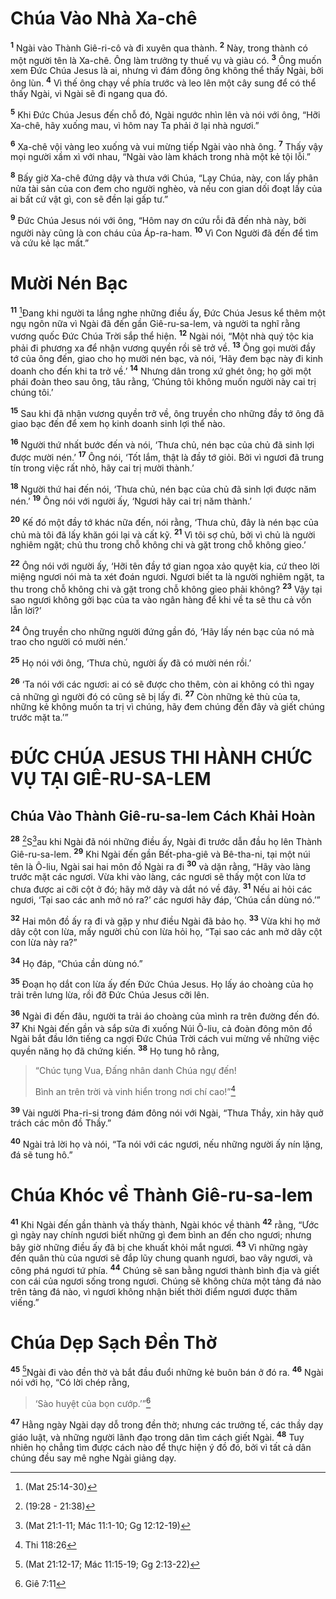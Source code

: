 # Chúa Vào Nhà Xa-chê
<sup><b>1</b></sup> Ngài vào Thành Giê-ri-cô và đi xuyên qua thành. <sup><b>2</b></sup> Này, trong thành có một người tên là Xa-chê. Ông làm trưởng ty thuế vụ và giàu có. <sup><b>3</b></sup> Ông muốn xem Ðức Chúa Jesus là ai, nhưng vì đám đông ông không thể thấy Ngài, bởi ông lùn. <sup><b>4</b></sup> Vì thế ông chạy về phía trước và leo lên một cây sung để có thể thấy Ngài, vì Ngài sẽ đi ngang qua đó.

<sup><b>5</b></sup> Khi Ðức Chúa Jesus đến chỗ đó, Ngài ngước nhìn lên và nói với ông, “Hỡi Xa-chê, hãy xuống mau, vì hôm nay Ta phải ở lại nhà ngươi.”

<sup><b>6</b></sup> Xa-chê vội vàng leo xuống và vui mừng tiếp Ngài vào nhà ông. <sup><b>7</b></sup> Thấy vậy mọi người xầm xì với nhau, “Ngài vào làm khách trong nhà một kẻ tội lỗi.”

<sup><b>8</b></sup> Bấy giờ Xa-chê đứng dậy và thưa với Chúa, “Lạy Chúa, này, con lấy phân nửa tài sản của con đem cho người nghèo, và nếu con gian dối đoạt lấy của ai bất cứ vật gì, con sẽ đền lại gấp tư.”

<sup><b>9</b></sup> Ðức Chúa Jesus nói với ông, “Hôm nay ơn cứu rỗi đã đến nhà này, bởi người này cũng là con cháu của Áp-ra-ham. <sup><b>10</b></sup> Vì Con Người đã đến để tìm và cứu kẻ lạc mất.”

# Mười Nén Bạc
<sup><b>11</b></sup> [^1*]Ðang khi người ta lắng nghe những điều ấy, Ðức Chúa Jesus kể thêm một ngụ ngôn nữa vì Ngài đã đến gần Giê-ru-sa-lem, và người ta nghĩ rằng vương quốc Ðức Chúa Trời sắp thể hiện. <sup><b>12</b></sup> Ngài nói, “Một nhà quý tộc kia phải đi phương xa để nhận vương quyền rồi sẽ trở về. <sup><b>13</b></sup> Ông gọi mười đầy tớ của ông đến, giao cho họ mười nén bạc, và nói, ‘Hãy đem bạc này đi kinh doanh cho đến khi ta trở về.’ <sup><b>14</b></sup> Nhưng dân trong xứ ghét ông; họ gởi một phái đoàn theo sau ông, tâu rằng, ‘Chúng tôi không muốn người này cai trị chúng tôi.’

<sup><b>15</b></sup> Sau khi đã nhận vương quyền trở về, ông truyền cho những đầy tớ ông đã giao bạc đến để xem họ kinh doanh sinh lợi thể nào.

<sup><b>16</b></sup> Người thứ nhất bước đến và nói, ‘Thưa chủ, nén bạc của chủ đã sinh lợi được mười nén.’ <sup><b>17</b></sup> Ông nói, ‘Tốt lắm, thật là đầy tớ giỏi. Bởi vì ngươi đã trung tín trong việc rất nhỏ, hãy cai trị mười thành.’

<sup><b>18</b></sup> Người thứ hai đến nói, ‘Thưa chủ, nén bạc của chủ đã sinh lợi được năm nén.’ <sup><b>19</b></sup> Ông nói với người ấy, ‘Ngươi hãy cai trị năm thành.’

<sup><b>20</b></sup> Kế đó một đầy tớ khác nữa đến, nói rằng, ‘Thưa chủ, đây là nén bạc của chủ mà tôi đã lấy khăn gói lại và cất kỹ. <sup><b>21</b></sup> Vì tôi sợ chủ, bởi vì chủ là người nghiêm ngặt; chủ thu trong chỗ không chi và gặt trong chỗ không gieo.’

<sup><b>22</b></sup> Ông nói với người ấy, ‘Hỡi tên đầy tớ gian ngoa xảo quyệt kia, cứ theo lời miệng ngươi nói mà ta xét đoán ngươi. Ngươi biết ta là người nghiêm ngặt, ta thu trong chỗ không chi và gặt trong chỗ không gieo phải không? <sup><b>23</b></sup> Vậy tại sao ngươi không gởi bạc của ta vào ngân hàng để khi về ta sẽ thu cả vốn lẫn lời?’

<sup><b>24</b></sup> Ông truyền cho những người đứng gần đó, ‘Hãy lấy nén bạc của nó mà trao cho người có mười nén.’

<sup><b>25</b></sup> Họ nói với ông, ‘Thưa chủ, người ấy đã có mười nén rồi.’

<sup><b>26</b></sup> ‘Ta nói với các ngươi: ai có sẽ được cho thêm, còn ai không có thì ngay cả những gì người đó có cũng sẽ bị lấy đi. <sup><b>27</b></sup> Còn những kẻ thù của ta, những kẻ không muốn ta trị vì chúng, hãy đem chúng đến đây và giết chúng trước mặt ta.’”

# ÐỨC CHÚA JESUS THI HÀNH CHỨC VỤ TẠI GIÊ-RU-SA-LEM
## Chúa Vào Thành Giê-ru-sa-lem Cách Khải Hoàn
<sup><b>28</b></sup> [^2*]S[^3*]au khi Ngài đã nói những điều ấy, Ngài đi trước dẫn đầu họ lên Thành Giê-ru-sa-lem. <sup><b>29</b></sup> Khi Ngài đến gần Bết-pha-giê và Bê-tha-ni, tại một núi tên là Ô-liu, Ngài sai hai môn đồ Ngài ra đi <sup><b>30</b></sup> và dặn rằng, “Hãy vào làng trước mặt các ngươi. Vừa khi vào làng, các ngươi sẽ thấy một con lừa tơ chưa được ai cỡi cột ở đó; hãy mở dây và dắt nó về đây. <sup><b>31</b></sup> Nếu ai hỏi các ngươi, ‘Tại sao các anh mở nó ra?’ các ngươi hãy đáp, ‘Chúa cần dùng nó.’”

<sup><b>32</b></sup> Hai môn đồ ấy ra đi và gặp y như điều Ngài đã bảo họ. <sup><b>33</b></sup> Vừa khi họ mở dây cột con lừa, mấy người chủ con lừa hỏi họ, “Tại sao các anh mở dây cột con lừa này ra?”

<sup><b>34</b></sup> Họ đáp, “Chúa cần dùng nó.”

<sup><b>35</b></sup> Ðoạn họ dắt con lừa ấy đến Ðức Chúa Jesus. Họ lấy áo choàng của họ trải trên lưng lừa, rồi đỡ Ðức Chúa Jesus cỡi lên.

<sup><b>36</b></sup> Ngài đi đến đâu, người ta trải áo choàng của mình ra trên đường đến đó. <sup><b>37</b></sup> Khi Ngài đến gần và sắp sửa đi xuống Núi Ô-liu, cả đoàn đông môn đồ Ngài bắt đầu lớn tiếng ca ngợi Ðức Chúa Trời cách vui mừng về những việc quyền năng họ đã chứng kiến. <sup><b>38</b></sup> Họ tung hô rằng,


> “Chúc tụng Vua, Ðấng nhân danh Chúa ngự đến!
> 
> Bình an trên trời và vinh hiển trong nơi chí cao!”[^4*]
>

<sup><b>39</b></sup> Vài người Pha-ri-si trong đám đông nói với Ngài, “Thưa Thầy, xin hãy quở trách các môn đồ Thầy.”

<sup><b>40</b></sup> Ngài trả lời họ và nói, “Ta nói với các ngươi, nếu những người ấy nín lặng, đá sẽ tung hô.”

# Chúa Khóc về Thành Giê-ru-sa-lem
<sup><b>41</b></sup> Khi Ngài đến gần thành và thấy thành, Ngài khóc về thành <sup><b>42</b></sup> rằng, “Ước gì ngày nay chính ngươi biết những gì đem bình an đến cho ngươi; nhưng bây giờ những điều ấy đã bị che khuất khỏi mắt ngươi. <sup><b>43</b></sup> Vì những ngày đến quân thù của ngươi sẽ đắp lũy chung quanh ngươi, bao vây ngươi, và công phá ngươi tứ phía. <sup><b>44</b></sup> Chúng sẽ san bằng ngươi thành bình địa và giết con cái của ngươi sống trong ngươi. Chúng sẽ không chừa một tảng đá nào trên tảng đá nào, vì ngươi không nhận biết thời điểm ngươi được thăm viếng.”

# Chúa Dẹp Sạch Ðền Thờ
<sup><b>45</b></sup> [^5*]Ngài đi vào đền thờ và bắt đầu đuổi những kẻ buôn bán ở đó ra. <sup><b>46</b></sup> Ngài nói với họ, “Có lời chép rằng,


> ‘Sào huyệt của bọn cướp.’”[^6*]
>

<sup><b>47</b></sup> Hằng ngày Ngài dạy dỗ trong đền thờ; nhưng các trưởng tế, các thầy dạy giáo luật, và những người lãnh đạo trong dân tìm cách giết Ngài. <sup><b>48</b></sup> Tuy nhiên họ chẳng tìm được cách nào để thực hiện ý đồ đó, bởi vì tất cả dân chúng đều say mê nghe Ngài giảng dạy.

[^1*]: (Mat 25:14-30)
[^2*]: (19:28 - 21:38)
[^3*]: (Mat 21:1-11; Mác 11:1-10; Gg 12:12-19)
[^4*]: Thi 118:26
[^5*]: (Mat 21:12-17; Mác 11:15-19; Gg 2:13-22)
[^6*]: Giê 7:11
